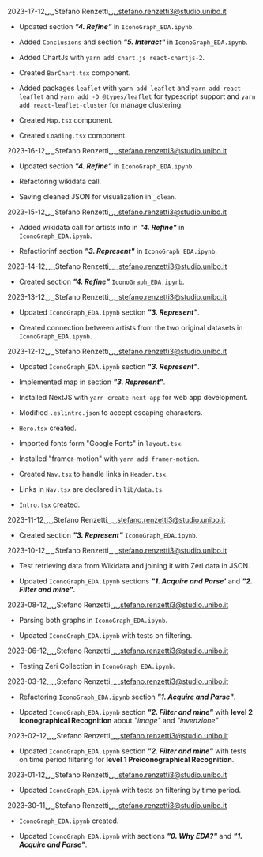 2023-17-12␣␣Stefano Renzetti␣␣<stefano.renzetti3@studio.unibo.it>

* Updated section ***"4. Refine"*** in `IconoGraph_EDA.ipynb`.

* Added `Conclusions` and section ***"5. Interact"*** in `IconoGraph_EDA.ipynb`.

* Added ChartJs with `yarn add chart.js react-chartjs-2`.

* Created `BarChart.tsx` component.

* Added packages `leaflet` with `yarn add leaflet` and `yarn add react-leaflet`
    and `yarn add -D @types/leaflet` for typescript support and
    `yarn add react-leaflet-cluster` for manage clustering.

* Created `Map.tsx` component.

* Created `Loading.tsx` component.

2023-16-12␣␣Stefano Renzetti␣␣<stefano.renzetti3@studio.unibo.it>

* Updated section ***"4. Refine"*** in `IconoGraph_EDA.ipynb`.

* Refactoring wikidata call.

* Saving cleaned JSON for visualization in `_clean`.

2023-15-12␣␣Stefano Renzetti␣␣<stefano.renzetti3@studio.unibo.it>

* Added wikidata call for artists info in ***"4. Refine"*** in
    `IconoGraph_EDA.ipynb`.

* Refactiorinf section ***"3. Represent"*** in `IconoGraph_EDA.ipynb`.

2023-14-12␣␣Stefano Renzetti␣␣<stefano.renzetti3@studio.unibo.it>

* Created section ***"4. Refine"*** `IconoGraph_EDA.ipynb`.

2023-13-12␣␣Stefano Renzetti␣␣<stefano.renzetti3@studio.unibo.it>

* Updated `IconoGraph_EDA.ipynb` section ***"3. Represent"***.

* Created connection between artists from the two original datasets
    in `IconoGraph_EDA.ipynb`.

2023-12-12␣␣Stefano Renzetti␣␣<stefano.renzetti3@studio.unibo.it>

* Updated `IconoGraph_EDA.ipynb` section ***"3. Represent"***.

* Implemented map in  section ***"3. Represent"***.

* Installed NextJS with `yarn create next-app` for web app development.

* Modified `.eslintrc.json` to accept escaping characters.

* `Hero.tsx` created.

* Imported fonts form "Google Fonts" in `layout.tsx`.

* Installed "framer-motion" with `yarn add framer-motion`.

* Created `Nav.tsx` to handle links in `Header.tsx`.

* Links in `Nav.tsx` are declared in `lib/data.ts`.

* `Intro.tsx` created.

2023-11-12␣␣Stefano Renzetti␣␣<stefano.renzetti3@studio.unibo.it>

* Created section ***"3. Represent"*** `IconoGraph_EDA.ipynb`.

2023-10-12␣␣Stefano Renzetti␣␣<stefano.renzetti3@studio.unibo.it>

* Test retrieving data from Wikidata and joining it with Zeri data in JSON.

* Updated `IconoGraph_EDA.ipynb` sections ***"1. Acquire and Parse'*** and
    ***"2. Filter and mine"***.

2023-08-12␣␣Stefano Renzetti␣␣<stefano.renzetti3@studio.unibo.it>

* Parsing both graphs in `IconoGraph_EDA.ipynb`.

* Updated `IconoGraph_EDA.ipynb` with tests on filtering.

2023-06-12␣␣Stefano Renzetti␣␣<stefano.renzetti3@studio.unibo.it>

* Testing Zeri Collection in `IconoGraph_EDA.ipynb`.

2023-03-12␣␣Stefano Renzetti␣␣<stefano.renzetti3@studio.unibo.it>

* Refactoring `IconoGraph_EDA.ipynb` section ***"1. Acquire and Parse"***.

* Updated `IconoGraph_EDA.ipynb` section ***"2. Filter and mine"*** with
    **level 2 Iconographical Recognition** about *"image"* and *"invenzione"*

2023-02-12␣␣Stefano Renzetti␣␣<stefano.renzetti3@studio.unibo.it>

* Updated `IconoGraph_EDA.ipynb` section ***"2. Filter and mine"*** with tests
    on time period filtering for **level 1 Preiconographical Recognition**.

2023-01-12␣␣Stefano Renzetti␣␣<stefano.renzetti3@studio.unibo.it>

* Updated `IconoGraph_EDA.ipynb` with tests on filtering by time period.

2023-30-11␣␣Stefano Renzetti␣␣<stefano.renzetti3@studio.unibo.it>

* `IconoGraph_EDA.ipynb` created.

* Updated `IconoGraph_EDA.ipynb` with sections ***"0. Why EDA?"***
    and ***"1. Acquire and Parse"***.    